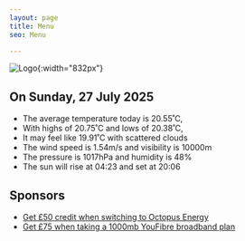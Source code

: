 ```yaml
---
layout: page
title: Menu
seo: Menu

---
```


![Logo](/images/logo.jpg){:width="832px"}

<!-- weather_marker starts -->
## On Sunday, 27 July 2025

- The average temperature today is 20.55˚C,
- With highs of 20.75˚C and lows of 20.38˚C,
- It may feel like 19.91˚C with scattered clouds
- The wind speed is 1.54m/s and visibility is 10000m
- The pressure is 1017hPa and humidity is 48%
- The sun will rise at 04:23 and set at 20:06

<!-- weather_marker ends -->

## Sponsors

- [Get £50 credit when switching to Octopus Energy](https://bit.ly/3oD1nnS)
- [Get £75 when taking a 1000mb YouFibre broadband plan](https://aklam.io/91zWhU?)

